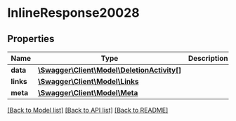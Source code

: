 # InlineResponse20028

## Properties
Name | Type | Description | Notes
------------ | ------------- | ------------- | -------------
**data** | [**\Swagger\Client\Model\DeletionActivity[]**](DeletionActivity.md) |  | [optional] 
**links** | [**\Swagger\Client\Model\Links**](Links.md) |  | [optional] 
**meta** | [**\Swagger\Client\Model\Meta**](Meta.md) |  | [optional] 

[[Back to Model list]](../../README.md#documentation-for-models) [[Back to API list]](../../README.md#documentation-for-api-endpoints) [[Back to README]](../../README.md)


